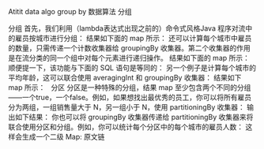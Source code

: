 Atitit data algo group by 数据算法 分组


分组
首先，我们利用（lambda表达式出现之前的）命令式风格Java 程序对流中的雇员按城市进行分组：
结果如下面的 map 所示：
还可以计算每个城市中雇员的数量，只需传递一个计数收集器给 groupingBy 收集器。第二个收集器的作用是在流分类的同一个组中对每个元素进行递归操作。
结果如下面的 map 所示：
顺便提一下，该功能与下面的 SQL 语句是等同的：
另一个例子是计算每个城市的平均年龄，这可以联合使用 averagingInt 和 groupingBy 收集器：
结果如下 map 所示：
 
分区
分区是一种特殊的分组，结果 map 至少包含两个不同的分组——一个true，一个false。例如，如果想找出最优秀的员工，你可以将所有雇员分为两组，一组销售量大于 N，另一组小于 N，使用 partitioningBy 收集器：
输出如下结果：
你也可以将 groupingBy 收集器传递给 partitioningBy 收集器来将联合使用分区和分组。例如，你可以统计每个分区中的每个城市的雇员人数：
这样会生成一个二级 Map:
原文链
